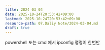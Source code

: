 ```yaml
---
title: 2024 03 04
date: 2025-10-24T20:53:42+09:00
lastmod: 2025-10-24T20:53:42+09:00
resource-path: 07.Daliy Note/2024-03-04.md
draft: true
---
```

powershell 또는 cmd 에서
ipconfig 명령어 한번만